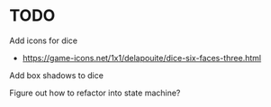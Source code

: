 # TODO

Add icons for dice
- https://game-icons.net/1x1/delapouite/dice-six-faces-three.html

Add box shadows to dice

Figure out how to refactor into state machine?